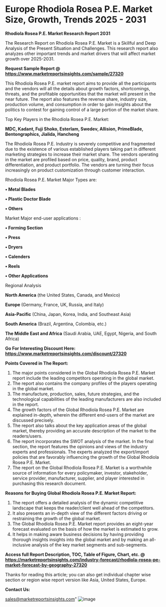 # Europe Rhodiola Rosea P.E. Market Size, Growth, Trends 2025 - 2031

<strong>Rhodiola Rosea P.E. Market Research Report 2031</strong>

The Research Report on Rhodiola Rosea P.E. Market is a Skillful and Deep Analysis of the Present Situation and Challenges. This research report also analyzes other important trends and market drivers that will affect market growth over 2025-2031.

<strong>Request Sample Report @ <a href=https://www.marketreportsinsights.com/sample/27320>https://www.marketreportsinsights.com/sample/27320</a></strong>

This Rhodiola Rosea P.E. market report aims to provide all the participants and the vendors will all the details about growth factors, shortcomings, threats, and the profitable opportunities that the market will present in the near future. The report also features the revenue share, industry size, production volume, and consumption in order to gain insights about the politics to contest for gaining control of a large portion of the market share.

Top Key Players in the Rhodiola Rosea P.E. Market:

<strong>MDC, Kadant, Fuji Shoko, Esterlam, Swedev, Allision, PrimeBlade, Bentongraphics, Jialida, Hancheng</strong>

The Rhodiola Rosea P.E. Industry is severely competitive and fragmented due to the existence of various established players taking part in different marketing strategies to increase their market share. The vendors operating in the market are profiled based on price, quality, brand, product differentiation, and product portfolio. The vendors are turning their focus increasingly on product customization through customer interaction.

Rhodiola Rosea P.E. Market Major Types are:

<strong>• Metal Blades

• Plastic Doctor Blade

• Others</strong>

Market Major end-user applications :

<strong>• Forming Section

• Press

• Dryers

• Calenders

• Reels

• Other Applications</strong>

Regional Analysis

</u><strong><b>North America</b></strong> (the United States, Canada, and Mexico)

<strong><b>Europe </b></strong>(Germany, France, UK, Russia, and Italy)

<strong><b>Asia-Pacific</b></strong> (China, Japan, Korea, India, and Southeast Asia)

<strong><b>South America</b></strong> (Brazil, Argentina, Colombia, etc.)

<strong><b>The Middle East and Africa</b></strong> (Saudi Arabia, UAE, Egypt, Nigeria, and South Africa)

<strong>Go For Interesting Discount Here: <a href=https://www.marketreportsinsights.com/discount/27320>https://www.marketreportsinsights.com/discount/27320</a></strong>

<strong>Points Covered in The Report:</strong>
<ol>
  <li>The major points considered in the Global Rhodiola Rosea P.E. Market report include the leading competitors operating in the global market.</li>
  <li>The report also contains the company profiles of the players operating in the global market.</li>
  <li>The manufacture, production, sales, future strategies, and the technological capabilities of the leading manufacturers are also included in the report.</li>
  <li>The growth factors of the Global Rhodiola Rosea P.E. Market are explained in-depth, wherein the different end-users of the market are discussed precisely.</li>
  <li>The report also talks about the key application areas of the global market, thereby providing an accurate description of the market to the readers/users.</li>
  <li>The report incorporates the SWOT analysis of the market. In the final section, the report features the opinions and views of the industry experts and professionals. The experts analyzed the export/import policies that are favorably influencing the growth of the Global Rhodiola Rosea P.E. Market.</li>
  <li>The report on the Global Rhodiola Rosea P.E. Market is a worthwhile source of information for every policymaker, investor, stakeholder, service provider, manufacturer, supplier, and player interested in purchasing this research document.</li>
</ol>
<strong>Reasons for Buying Global Rhodiola Rosea P.E. Market Report:</strong>

<ol>
  <li>The report offers a detailed analysis of the dynamic competitive landscape that keeps the reader/client well ahead of the competitors.</li>
  <li>It also presents an in-depth view of the different factors driving or restraining the growth of the global market.</li>
  <li>The Global Rhodiola Rosea P.E. Market report provides an eight-year forecast evaluated on the basis of how the market is estimated to grow.</li>
  <li>It helps in making aware business decisions by having providing thorough insights insights into the global market and by making an all-inclusive analysis of the key market segments and sub-segments.</li>
</ol>
<strong>Access full Report Description, TOC, Table of Figure, Chart, etc. @ <a href=https://marketreportsinsights.com/industry-forecast/rhodiola-rosea-pe-market-forecast-by-geography-27320>https://marketreportsinsights.com/industry-forecast/rhodiola-rosea-pe-market-forecast-by-geography-27320</a></strong>


Thanks for reading this article; you can also get individual chapter wise section or region wise report version like Asia, United States, Europe.

<strong>Contact Us:</strong>

sales@marketreportsinsights.com"
![image](https://github.com/user-attachments/assets/d7f8f88c-a914-4e3f-a7e3-ef7f6cfd4b2b)

